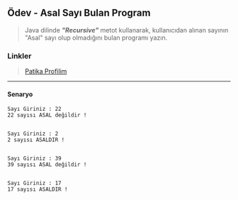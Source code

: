 ## Ödev - Asal Sayı Bulan Program

>Java dilinde ***"Recursive"*** metot kullanarak, kullanıcıdan alınan sayının "Asal" sayı olup olmadığını bulan programı yazın.


### Linkler

> <a href="https://app.patika.dev/emrevaljean" target="_blank">Patika Profilim</a>

<hr>

#### Senaryo


````
Sayı Giriniz : 22
22 sayısı ASAL değildir !


Sayı Giriniz : 2
2 sayısı ASALDIR !


Sayı Giriniz : 39
39 sayısı ASAL değildir !


Sayı Giriniz : 17
17 sayısı ASALDIR !
    

